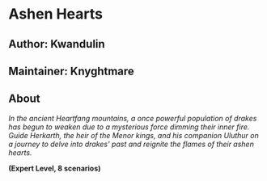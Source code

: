 # Ashen Hearts

## Author: Kwandulin

## Maintainer: Knyghtmare

## About

_In the ancient Heartfang mountains, a once powerful population of drakes has begun to weaken due to a mysterious force dimming their inner fire. Guide Herkarth, the heir of the Menor kings, and his companion Uluthur on a journey to delve into drakes' past and reignite the flames of their ashen hearts._

**(Expert Level, 8 scenarios)**
